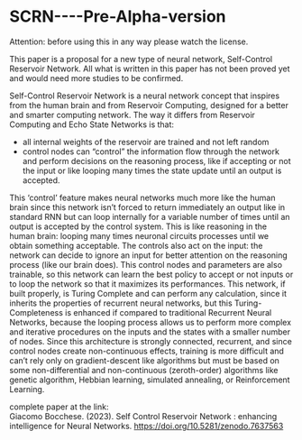 # SCRN----Pre-Alpha-version

Attention: before using this in any way please watch the license.




This paper is a proposal for a new type of neural network, Self-Control Reservoir Network. All what is written in this paper has not been proved yet and would need more studies to be confirmed.

Self-Control Reservoir Network is a neural network concept that inspires from the human brain and from Reservoir Computing, designed for a better and smarter computing network.
The way it differs from Reservoir Computing and Echo State Networks is that:
- all internal weights of the reservoir are trained and not left random
- control nodes can “control” the information flow through the network and perform decisions on the reasoning process, like if accepting or not the input or like looping many times the state update until an output is accepted.

This ‘control’ feature makes neural networks much more like the human brain since this network isn’t forced to return immediately an output like in standard RNN but can loop internally for a variable number of times until an output is accepted by the control system. This is like reasoning in the human brain: looping many times neuronal circuits processes until we obtain something acceptable.
The controls also act on the input: the network can decide to ignore an input for better attention on the reasoning process (like our brain does).
This control nodes and parameters are also trainable, so this network can learn the best policy to accept or not inputs or to loop the network so that it maximizes its performances.
This network, if built properly, is Turing Complete and can perform any calculation, since it inherits the properties of recurrent neural networks, but this Turing-Completeness is enhanced if compared to traditional Recurrent Neural Networks, because the looping process allows us to perform more complex and iterative procedures on the inputs and the states with a smaller number of nodes. 
Since this architecture is strongly connected, recurrent, and since control nodes create non-continuous effects, training is more difficult and can’t rely only on gradient-descent like algorithms but must be based on some non-differential and non-continuous (zeroth-order) algorithms like genetic algorithm, Hebbian learning, simulated annealing, or Reinforcement Learning.


complete paper at the link:   
Giacomo Bocchese. (2023). Self Control Reservoir Network : enhancing intelligence for Neural Networks. https://doi.org/10.5281/zenodo.7637563
